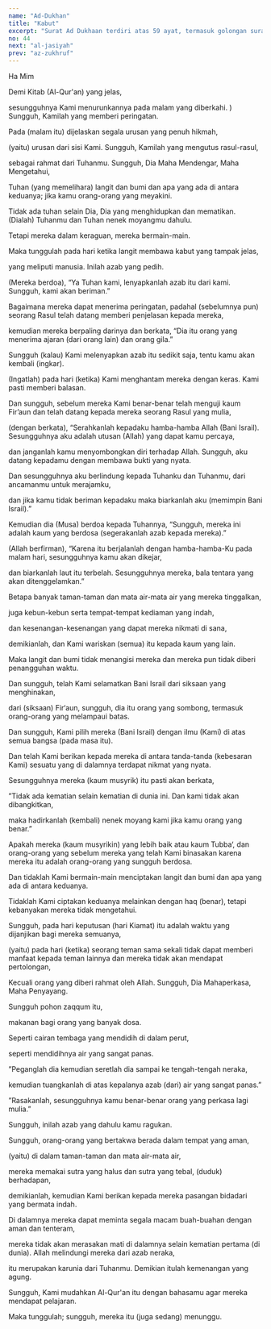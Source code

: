 ```yaml
---
name: "Ad-Dukhan"
title: "Kabut"
excerpt: "Surat Ad Dukhaan terdiri atas 59 ayat, termasuk golongan surat-surat Makkiyyah, diturunkan sesudah Az Zukhruf. Dinamai Ad Dukhaan (kabut), diambil dari perkataan Dukhaan yang terdapat pada ayat 10 surat ini.Menurut riwayat Bukhari secara ringkas dapat diterangkan sebagai berikut: Orang-orang kafir Mekah dalam menghalang-halangi agama Islam dan menyakiti serta mendurhakai Nabi Muhammad s.a.w. sudah melewati batas, karena itu Nabi mendoa kepada Allah agar diturunkan azab sebagaimana yang telah diturunkan kepada orang-orang yang durhaka kepada Nabi Yusuf yaitu musim kemarau yang panjang.  Do'a Nabi itu dikabulkan Allah sampai orang-orang kafir memakan tulang dan bangkai, karena kelaparan.  Mereka selalu menengadah ke langit mengharap pertolongan Allah.  Tetapi tidak satupun yang mereka lihat kecuali kabut yang menutupi pandangan mereka.Akhirnya mereka datang kepada Nabi agar Nabi memohon kepada Allah supaya hujan diturunkan.  Setelah Allah mengabulkan doa Nabi, dan hujan di turunkan, mereka kembali kafir seperti semula; karena itu Allah menyatakan bahwa nanti mereka akan diazab dengan azab yang pedih."
no: 44
next: "al-jasiyah"
prev: "az-zukhruf"
---
```


<span id='1' class='verse' title="QS Ad-Dukhan: 1">Ha Mim</span>

<span id='2' class='verse' title="QS Ad-Dukhan: 2">Demi Kitab (Al-Qur'an) yang jelas,</span>

<span id='3' class='verse' title="QS Ad-Dukhan: 3">sesungguhnya Kami menurunkannya pada malam yang diberkahi. ) Sungguh, Kamilah yang memberi peringatan.</span>

<span id='4' class='verse' title="QS Ad-Dukhan: 4">Pada (malam itu) dijelaskan segala urusan yang penuh hikmah,</span>

<span id='5' class='verse' title="QS Ad-Dukhan: 5">(yaitu) urusan dari sisi Kami. Sungguh, Kamilah yang mengutus rasul-rasul,</span>

<span id='6' class='verse' title="QS Ad-Dukhan: 6">sebagai rahmat dari Tuhanmu. Sungguh, Dia Maha Mendengar, Maha Mengetahui,</span>

<span id='7' class='verse' title="QS Ad-Dukhan: 7">Tuhan (yang memelihara) langit dan bumi dan apa yang ada di antara keduanya; jika kamu orang-orang yang meyakini.</span>

<span id='8' class='verse' title="QS Ad-Dukhan: 8">Tidak ada tuhan selain Dia, Dia yang menghidupkan dan mematikan. (Dialah) Tuhanmu dan Tuhan nenek moyangmu dahulu.</span>

<span id='9' class='verse' title="QS Ad-Dukhan: 9">Tetapi mereka dalam keraguan, mereka  bermain-main.</span>

<span id='10' class='verse' title="QS Ad-Dukhan: 10">Maka tunggulah pada hari ketika langit membawa kabut yang tampak jelas,</span>

<span id='11' class='verse' title="QS Ad-Dukhan: 11">yang meliputi manusia. Inilah azab yang pedih.</span>

<span id='12' class='verse' title="QS Ad-Dukhan: 12">(Mereka berdoa), “Ya Tuhan kami, lenyapkanlah azab itu dari kami. Sungguh, kami akan beriman.”</span>

<span id='13' class='verse' title="QS Ad-Dukhan: 13">Bagaimana mereka dapat menerima peringatan, padahal (sebelumnya pun) seorang Rasul telah datang memberi penjelasan kepada mereka,</span>

<span id='14' class='verse' title="QS Ad-Dukhan: 14">kemudian mereka berpaling darinya dan berkata, “Dia itu orang yang menerima ajaran (dari orang lain) dan orang gila.”</span>

<span id='15' class='verse' title="QS Ad-Dukhan: 15">Sungguh (kalau) Kami melenyapkan azab itu sedikit saja, tentu kamu akan kembali (ingkar).</span>

<span id='16' class='verse' title="QS Ad-Dukhan: 16">(Ingatlah) pada hari (ketika) Kami menghantam mereka dengan keras. Kami pasti memberi balasan.</span>

<span id='17' class='verse' title="QS Ad-Dukhan: 17">Dan sungguh, sebelum mereka Kami benar-benar telah menguji kaum Fir’aun dan telah datang kepada mereka seorang Rasul yang mulia,</span>

<span id='18' class='verse' title="QS Ad-Dukhan: 18">(dengan berkata), “Serahkanlah kepadaku hamba-hamba Allah (Bani Israil). Sesungguhnya aku adalah utusan (Allah) yang dapat kamu percaya,</span>

<span id='19' class='verse' title="QS Ad-Dukhan: 19">dan janganlah kamu menyombongkan diri terhadap Allah. Sungguh, aku datang kepadamu dengan membawa bukti yang nyata.</span>

<span id='20' class='verse' title="QS Ad-Dukhan: 20">Dan sesungguhnya aku berlindung kepada Tuhanku dan Tuhanmu, dari ancamanmu untuk merajamku,</span>

<span id='21' class='verse' title="QS Ad-Dukhan: 21">dan jika kamu tidak beriman kepadaku maka biarkanlah aku (memimpin Bani Israil).”</span>

<span id='22' class='verse' title="QS Ad-Dukhan: 22">Kemudian dia (Musa) berdoa kepada Tuhannya, “Sungguh, mereka ini adalah kaum yang berdosa (segerakanlah azab kepada mereka).”</span>

<span id='23' class='verse' title="QS Ad-Dukhan: 23">(Allah berfirman), “Karena itu berjalanlah dengan hamba-hamba-Ku pada malam hari, sesungguhnya kamu akan dikejar,</span>

<span id='24' class='verse' title="QS Ad-Dukhan: 24">dan biarkanlah laut itu terbelah. Sesungguhnya mereka, bala tentara yang akan ditenggelamkan.”</span>

<span id='25' class='verse' title="QS Ad-Dukhan: 25">Betapa banyak taman-taman dan mata air-mata air yang mereka tinggalkan,</span>

<span id='26' class='verse' title="QS Ad-Dukhan: 26">juga kebun-kebun serta tempat-tempat kediaman yang indah,</span>

<span id='27' class='verse' title="QS Ad-Dukhan: 27">dan kesenangan-kesenangan yang dapat mereka nikmati di sana,</span>

<span id='28' class='verse' title="QS Ad-Dukhan: 28">demikianlah, dan Kami wariskan (semua) itu kepada kaum yang lain.</span>

<span id='29' class='verse' title="QS Ad-Dukhan: 29">Maka langit dan bumi tidak menangisi mereka dan mereka pun tidak diberi penangguhan waktu.</span>

<span id='30' class='verse' title="QS Ad-Dukhan: 30">Dan sungguh, telah Kami selamatkan Bani Israil dari siksaan yang menghinakan,</span>

<span id='31' class='verse' title="QS Ad-Dukhan: 31">dari (siksaan) Fir‘aun, sungguh, dia itu orang yang sombong, termasuk orang-orang yang melampaui batas.</span>

<span id='32' class='verse' title="QS Ad-Dukhan: 32">Dan sungguh, Kami pilih mereka (Bani Israil) dengan ilmu (Kami) di atas semua bangsa (pada masa itu).</span>

<span id='33' class='verse' title="QS Ad-Dukhan: 33">Dan telah Kami berikan kepada mereka di antara tanda-tanda (kebesaran Kami) sesuatu yang di dalamnya terdapat nikmat yang nyata.</span>

<span id='34' class='verse' title="QS Ad-Dukhan: 34">Sesungguhnya mereka (kaum musyrik) itu pasti akan berkata,</span>

<span id='35' class='verse' title="QS Ad-Dukhan: 35">”Tidak ada kematian selain kematian di dunia ini. Dan kami tidak akan dibangkitkan,</span>

<span id='36' class='verse' title="QS Ad-Dukhan: 36">maka hadirkanlah (kembali) nenek moyang kami jika kamu orang yang benar.”</span>

<span id='37' class='verse' title="QS Ad-Dukhan: 37">Apakah mereka (kaum musyrikin) yang lebih baik atau kaum Tubba‘, dan orang-orang yang sebelum mereka yang telah Kami binasakan karena mereka itu adalah orang-orang yang sungguh berdosa.</span>

<span id='38' class='verse' title="QS Ad-Dukhan: 38">Dan tidaklah Kami bermain-main menciptakan langit dan bumi dan apa yang ada di antara keduanya.</span>

<span id='39' class='verse' title="QS Ad-Dukhan: 39">Tidaklah Kami ciptakan keduanya melainkan dengan haq (benar), tetapi kebanyakan mereka tidak mengetahui.</span>

<span id='40' class='verse' title="QS Ad-Dukhan: 40">Sungguh, pada hari keputusan (hari Kiamat) itu adalah waktu yang dijanjikan bagi mereka semuanya,</span>

<span id='41' class='verse' title="QS Ad-Dukhan: 41">(yaitu) pada hari (ketika) seorang teman sama sekali tidak dapat memberi manfaat kepada teman lainnya dan mereka tidak akan mendapat pertolongan,</span>

<span id='42' class='verse' title="QS Ad-Dukhan: 42">Kecuali orang yang diberi rahmat oleh Allah. Sungguh, Dia Mahaperkasa, Maha Penyayang.</span>

<span id='43' class='verse' title="QS Ad-Dukhan: 43">Sungguh pohon zaqqum itu,</span>

<span id='44' class='verse' title="QS Ad-Dukhan: 44">makanan bagi orang yang banyak dosa.</span>

<span id='45' class='verse' title="QS Ad-Dukhan: 45">Seperti cairan tembaga yang mendidih di dalam perut,</span>

<span id='46' class='verse' title="QS Ad-Dukhan: 46">seperti mendidihnya air yang sangat panas.</span>

<span id='47' class='verse' title="QS Ad-Dukhan: 47">”Peganglah dia kemudian seretlah dia sampai ke tengah-tengah neraka,</span>

<span id='48' class='verse' title="QS Ad-Dukhan: 48">kemudian tuangkanlah di atas kepalanya azab (dari) air yang sangat panas.”</span>

<span id='49' class='verse' title="QS Ad-Dukhan: 49">”Rasakanlah, sesungguhnya kamu benar-benar orang yang perkasa lagi mulia.”</span>

<span id='50' class='verse' title="QS Ad-Dukhan: 50">Sungguh, inilah azab yang dahulu kamu ragukan.</span>

<span id='51' class='verse' title="QS Ad-Dukhan: 51">Sungguh, orang-orang yang bertakwa berada dalam tempat yang aman,</span>

<span id='52' class='verse' title="QS Ad-Dukhan: 52">(yaitu) di dalam taman-taman dan mata air-mata air,</span>

<span id='53' class='verse' title="QS Ad-Dukhan: 53">mereka memakai sutra yang halus dan sutra yang tebal, (duduk) berhadapan,</span>

<span id='54' class='verse' title="QS Ad-Dukhan: 54">demikianlah, kemudian Kami berikan kepada mereka pasangan bidadari yang bermata indah.</span>

<span id='55' class='verse' title="QS Ad-Dukhan: 55">Di dalamnya mereka dapat meminta segala macam buah-buahan dengan aman dan tenteram,</span>

<span id='56' class='verse' title="QS Ad-Dukhan: 56">mereka tidak akan merasakan mati di dalamnya selain kematian pertama (di dunia). Allah melindungi mereka dari azab neraka,</span>

<span id='57' class='verse' title="QS Ad-Dukhan: 57">itu merupakan karunia dari Tuhanmu. Demikian itulah kemenangan yang agung.</span>

<span id='58' class='verse' title="QS Ad-Dukhan: 58">Sungguh, Kami mudahkan Al-Qur'an itu dengan bahasamu agar mereka mendapat pelajaran.</span>

<span id='59' class='verse' title="QS Ad-Dukhan: 59">Maka tunggulah; sungguh, mereka itu (juga sedang) menunggu.</span>
